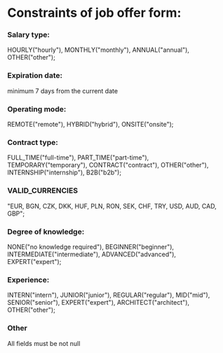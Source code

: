 # Constraints of job offer form:

### Salary type:
HOURLY("hourly"),
MONTHLY("monthly"),
ANNUAL("annual"),
OTHER("other");

### Expiration date:
minimum 7 days from the current date

### Operating mode:
REMOTE("remote"),
HYBRID("hybrid"),
ONSITE("onsite");

### Contract type:
FULL_TIME("full-time"),
PART_TIME("part-time"),
TEMPORARY("temporary"),
CONTRACT("contract"),
OTHER("other"),
INTERNSHIP("internship"),
B2B("b2b");

### VALID_CURRENCIES
"EUR, BGN, CZK, DKK, HUF, PLN, RON, SEK, CHF, TRY, USD, AUD, CAD, GBP";

### Degree of knowledge:
NONE("no knowledge required"),
BEGINNER("beginner"),
INTERMEDIATE("intermediate"),
ADVANCED("advanced"),
EXPERT("expert");

### Experience:
INTERN("intern"),
JUNIOR("junior"),
REGULAR("regular"),
MID("mid"),
SENIOR("senior"),
EXPERT("expert"),
ARCHITECT("architect"),
OTHER("other");

### Other
All fields must be not null